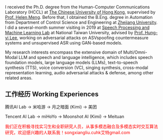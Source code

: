 I received the Ph.D. degree from the Human-Computer Communications Laboratory (HCCL) at [The Chinese University of Hong Kong](https://www.cuhk.edu.hk/english/index.html), supervised by [Prof. Helen Meng](http://www.se.cuhk.edu.hk/people/academic-staff/prof-meng-mei-ling-helen/). Before that, I obtained the B.Eng. degree in Automation from Department of Control Science and Engineering at [Zhejiang University](https://www.zju.edu.cn/english/).
I did a several-month summer visiting in 2019 at [Speech Processing and Machine Learning Lab](https://speech.ee.ntu.edu.tw/~hylee/index.php) at National Taiwan University, advised by [Prof. Hung-yi Lee](https://scholar.google.com/citations?user=DxLO11IAAAAJ&hl=en), working on adversarial attacks on ASVspoofing countermeasure systems and unsupervised ASR using GAN-based models.

My research interests encompass the extensive domain of Multi/Omni-Modal LLM and speech and language intelligence, which includes speech foundation models, large language models (LLMs), text-to-speech synthesis (TTS), voice conversion (VC), singing synthesis, cross-modal representation learning, audio adversarial attacks \& defense, among other related areas. 

## 工作经历 Working Experiences
腾讯AI Lab -> 米哈游 -> 月之暗面 (Kimi) -> 美团

Tencent AI Lab -> miHoYo -> Moonshot AI (Kimi) -> Meituan


<font color=Red >我们正在积极寻找实习生和全职研究人员，从事多模态融合及多模态实时交互算法研究，欢迎感兴趣的人联系我！songxiangliu.cuhk艾特gmail.com</font>
